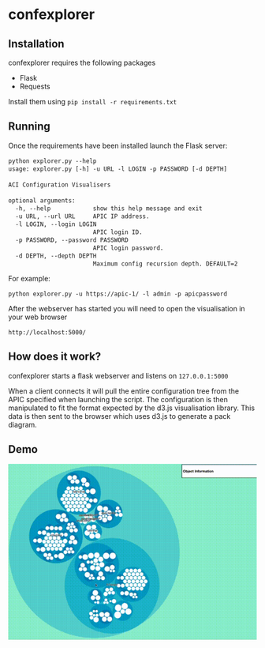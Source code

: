 # confexplorer

## Installation

confexplorer requires the following packages

* Flask 
* Requests
    
Install them using ``pip install -r requirements.txt``

## Running

Once the requirements have been installed launch the Flask server:

    python explorer.py --help
    usage: explorer.py [-h] -u URL -l LOGIN -p PASSWORD [-d DEPTH]

    ACI Configuration Visualisers

    optional arguments:
      -h, --help            show this help message and exit
      -u URL, --url URL     APIC IP address.
      -l LOGIN, --login LOGIN
                            APIC login ID.
      -p PASSWORD, --password PASSWORD
                            APIC login password.
      -d DEPTH, --depth DEPTH
                            Maximum config recursion depth. DEFAULT=2
                            
                            
For example:

    python explorer.py -u https://apic-1/ -l admin -p apicpassword
    
After the webserver has started you will need to open the visualisation in your web browser

    http://localhost:5000/
  
## How does it work?

confexplorer starts a flask webserver and listens on ``127.0.0.1:5000`` 

When a client connects it will pull the entire configuration tree from the APIC
specified when launching the script. The configuration is then manipulated to fit
the format expected by the d3.js visualisation library. This data is then sent to
the browser which uses d3.js to generate a pack diagram.

## Demo
    
![Demo](https://raw.githubusercontent.com/amney/confexplorer/master/demo.gif)
  
